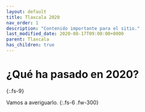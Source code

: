 ```yaml
---
layout: default
title: Tlaxcala 2020
nav_order: 1
description: "Contenido importante para el sitio."
last_modified_date: 2020-08-17T09:00:00+0000
parent: Tlaxcala
has_children: true
---
```


<link rel="stylesheet" href="{{ '/assets/css/just-the-docs-degVerde.css' | absolute_url }}">
<script>
    jtd.setTheme('degVerde');
</script>

# ¿Qué ha pasado en&nbsp;<span class="deg-sitio deg-sitio-texto">2020</span>?<i class="jpa-anim-rel-nerd_face jpa-2em"></i>
{:.fs-9}

Vamos a averiguarlo.
{:.fs-6 .fw-300}